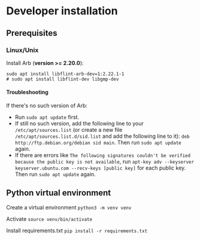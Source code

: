 # Developer installation

## Prerequisites

### Linux/Unix

Install Arb (**version >= 2.20.0**):
```shell
sudo apt install libflint-arb-dev=1:2.22.1-1
# sudo apt install libflint-dev libgmp-dev
```

#### Troubleshooting

If there's no such version of Arb:

- Run `sudo apt update` first.
- If still no such version, add the following line to your `/etc/apt/sources.list` (or create a new file `/etc/apt/sources.list.d/sid.list` and add the following line to it):
  `deb http://ftp.debian.org/debian sid main`. Then run `sudo apt update` again.
- If there are errors like `The following signatures couldn't be verified because the public key is not available`,
  run `apt-key adv --keyserver keyserver.ubuntu.com --recv-keys [public key]` for each public key. Then run `sudo apt update` again.


## Python virtual environment


Create a virtual environment
`python3 -m venv venv`

Activate
`source venv/bin/activate`

Install requirements.txt
`pip install -r requirements.txt`
